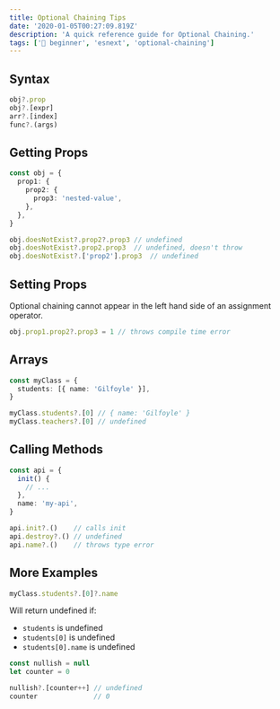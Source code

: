 ```yaml
---
title: Optional Chaining Tips
date: '2020-01-05T00:27:09.819Z'
description: 'A quick reference guide for Optional Chaining.'
tags: ['🐥 beginner', 'esnext', 'optional-chaining']
---
```


## Syntax

```ts
obj?.prop
obj?.[expr]
arr?.[index]
func?.(args)
```

## Getting Props

```ts
const obj = {
  prop1: {
    prop2: {
      prop3: 'nested-value',
    },
  },
}
```

<!-- prettier-ignore -->
```ts
obj.doesNotExist?.prop2?.prop3 // undefined
obj.doesNotExist?.prop2.prop3  // undefined, doesn't throw
obj.doesNotExist?.['prop2'].prop3  // undefined
```

## Setting Props

Optional chaining cannot appear in the left hand side of an assignment operator.

```ts
obj.prop1.prop2?.prop3 = 1 // throws compile time error
```

## Arrays

```ts
const myClass = {
  students: [{ name: 'Gilfoyle' }],
}
```

```ts
myClass.students?.[0] // { name: 'Gilfoyle' }
myClass.teachers?.[0] // undefined
```

## Calling Methods

```ts
const api = {
  init() {
    // ...
  },
  name: 'my-api',
}
```

<!-- prettier-ignore -->
```ts
api.init?.()    // calls init
api.destroy?.() // undefined
api.name?.()    // throws type error
```

## More Examples

```ts
myClass.students?.[0]?.name
```

Will return undefined if:

- `students` is undefined
- `students[0]` is undefined
- `students[0].name` is undefined

<!-- prettier-ignore -->
```ts
const nullish = null
let counter = 0

nullish?.[counter++] // undefined
counter              // 0
```
